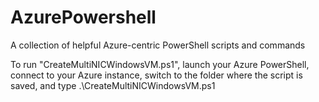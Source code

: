 # AzurePowershell
A collection of helpful Azure-centric PowerShell scripts and commands

To run "CreateMultiNICWindowsVM.ps1", launch your Azure PowerShell, connect to your Azure instance, switch to the folder where the script is saved, and type .\CreateMultiNICWindowsVM.ps1
